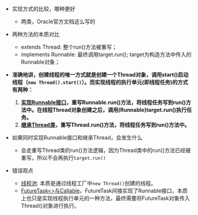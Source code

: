 * 实现方式的比较，哪种更好
    * 两类，Oracle官方文档这么写的
* 两种方法的本质对比
    * extends Thread: 整个run()方法被重写；
    * implements Runnable: 最终调用target.run(); target为构造方法中传入的Runnable对象；
    
* **准确地讲，创建线程的唯一方式就是创建一个Thread对象，调用start()启动线程（`new Thread().start()`）。而实现线程的执行单元(即线程任务)的方式有两种：**
    1. **[实现Runnable接口](ByRunnable.java)，重写Runnable.run()方法，将线程任务写到run()方法中。在线程Thread对象创建之后，调用(Runnable)target.run()执行任务。**
    2. **[继承Thread类](ByThread.java)，重写Thread.run()方法，将线程任务写到run()方法中。**
* 如果同时实现Runnable接口和继承Thread，会发生什么
    * 会走重写Thread类的run()方法逻辑，因为Thread类中的run()方法已经被重写，所以不会再执行`target.run()`
    
    
* 错误观点
    * [线程池](ThreadPool.java): 本质是通过线程工厂中`new Thread()`创建的线程。
    * [FutureTask<>与Callable](./CallableFutureTask.java)，FutureTask间接实现了Runnable接口，本质上也只是实现线程执行单元的一种方法，最终需要将FutureTask对象传入Thread()对象进行执行。
    
    